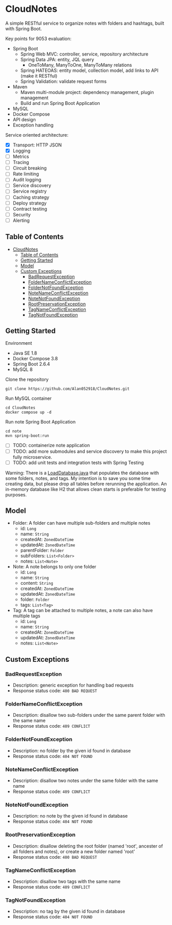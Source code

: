 # CloudNotes

A simple RESTful service to organize notes with folders and hashtags, built with Spring Boot.

Key points for 9053 evaluation:

- Spring Boot
  - Spring Web MVC: controller, service, repository architecture
  - Spring Data JPA: entity, JQL query
    - OneToMany, ManyToOne, ManyToMany relations
  - Spring HATEOAS: entity model, collection model, add links to API (make it RESTful)
  - Spring Validation: validate request forms
- Maven
  - Maven multi-module project: dependency management, plugin management
  - Build and run Spring Boot Application
- MySQL
- Docker Compose
- API design
- Exception handling

Service oriented architecture:

- [x] Transport: HTTP JSON
- [x] Logging
- [ ] Metrics
- [ ] Tracing
- [ ] Circuit breaking
- [ ] Rate limiting
- [ ] Audit logging
- [ ] Service discovery
- [ ] Service registry
- [ ] Caching strategy
- [ ] Deploy strategy
- [ ] Contract testing
- [ ] Security
- [ ] Alerting

## Table of Contents

- [CloudNotes](#cloudnotes)
  - [Table of Contents](#table-of-contents)
  - [Getting Started](#getting-started)
  - [Model](#model)
  - [Custom Exceptions](#custom-exceptions)
    - [BadRequestException](#badrequestexception)
    - [FolderNameConflictException](#foldernameconflictexception)
    - [FolderNotFoundException](#foldernotfoundexception)
    - [NoteNameConflictException](#notenameconflictexception)
    - [NoteNotFoundException](#notenotfoundexception)
    - [RootPreservationException](#rootpreservationexception)
    - [TagNameConflictException](#tagnameconflictexception)
    - [TagNotFoundException](#tagnotfoundexception)

## Getting Started

Environment

- Java SE 1.8
- Docker Compose 3.8
- Spring Boot 2.6.4
- MySQL 8

Clone the repository

```shell
git clone https://github.com/Alan052918/CloudNotes.git
```

Run MySQL container

```shell
cd CloudNotes
docker compose up -d
```

Run note Spring Boot Application

```shell
cd note
mvn spring-boot:run
```

- [ ] TODO: containerize note application
- [ ] TODO: add more submodules and service discovery to make this project fully microservice.
- [ ] TODO: add unit tests and integration tests with Spring Testing

Warning: There is a [LoadDatabase.java](note/src/main/java/com/jundaai/note/config/LoadDatabase.java) that populates the database with some folders, notes, and tags. My intention is to save you some time creating data, but please drop all tables before rerunning the application. An in-memory database like H2 that allows clean starts is preferable for testing purposes.

## Model

- Folder: A folder can have multiple sub-folders and multiple notes
  - id: `Long`
  - name: `String`
  - createdAt: `ZonedDateTime`
  - updatedAt: `ZonedDateTime`
  - parentFolder: `Folder`
  - subFolders: `List<Folder>`
  - notes: `List<Note>`
- Note: A note belongs to only one folder
  - id: `Long`
  - name: `String`
  - content: `String`
  - createdAt: `ZonedDateTime`
  - updatedAt: `ZonedDateTime`
  - folder: `Folder`
  - tags: `List<Tag>`
- Tag: A tag can be attached to multiple notes, a note can also have multiple tags
  - id: `Long`
  - name: `String`
  - createdAt: `ZonedDateTime`
  - updatedAt: `ZonedDateTime`
  - notes: `List<Note>`

## Custom Exceptions

### BadRequestException

- Description: generic exception for handling bad requests
- Response status code: `400 BAD REQUEST`

### FolderNameConflictException

- Description: disallow two sub-folders under the same parent folder with the same name
- Response status code: `409 CONFLICT`

### FolderNotFoundException

- Description: no folder by the given id found in database
- Response status code: `404 NOT FOUND`

### NoteNameConflictException

- Description: disallow two notes under the same folder with the same name
- Response status code: `409 CONFLICT`

### NoteNotFoundException

- Description: no note by the given id found in database
- Response status code: `404 NOT FOUND`

### RootPreservationException

- Description: disallow deleting the root folder (named 'root', ancester of all folders and notes), or create a new folder named 'root'
- Response status code: `400 BAD REQUEST`

### TagNameConflictException

- Description: disallow two tags with the same name
- Response status code: `409 CONFLICT`

### TagNotFoundException

- Description: no tag by the given id found in database
- Response status code: `404 NOT FOUND`
